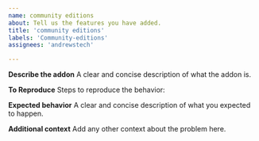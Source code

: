 ```yaml
---
name: community editions
about: Tell us the features you have added.
title: 'community editions'
labels: 'Community-editions'
assignees: 'andrewstech'

---
```


**Describe the addon**
A clear and concise description of what the addon is.

**To Reproduce**
Steps to reproduce the behavior:


**Expected behavior**
A clear and concise description of what you expected to happen.


 

**Additional context**
Add any other context about the problem here.
